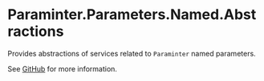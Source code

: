 # Paraminter.Parameters.Named.Abstractions

Provides abstractions of services related to `Paraminter` named parameters.

See [GitHub](https://github.com/Paraminter/Paraminter.Parameters.Named) for more information.